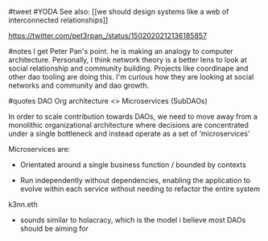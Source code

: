 #tweet
#YODA
See also: [[we should design systems like a web of interconnected relationships]]

https://twitter.com/pet3rpan_/status/1502020212136185857

#notes 
I get Peter Pan's point. he is making an analogy to computer architecture. Personally, I think network theory is a better lens to look at social relationship and community building. Projects like coordinape and other dao tooling are doing this. I'm curious how they are looking at social networks and community and dao growth. 

#quotes 
DAO Org architecture <> Microservices (SubDAOs)

In order to scale contribution towards DAOs, we need to move away from a monolithic organizational architecture where decisions are concentrated under a single bottleneck and instead operate as a set of ‘microservices’

Microservices are:

- Orientated around a single business function / bounded by contexts

- Run independently without dependencies, enabling the application to evolve within each service without needing to refactor  the entire system

k3nn.eth 
- sounds similar to holacracy, which is the model i believe most DAOs should be aiming for